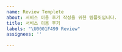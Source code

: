 ```yaml
---
name: Review Templete
about: 서비스 이용 후기 작성을 위한 템플릿입니다.
title: 서비스 이용 후기
labels: "\U0001F499 Review"
assignees: ''

---
```


<!-- 싸피메이트 이용해주셔서 감사합니다! 아래에 필수 입력 항목(지역, 학번, 이름 ex. 서울/ 0600000 / 이싸피)을 포함하여 자유롭게 후기 남겨주세요😀 -->
